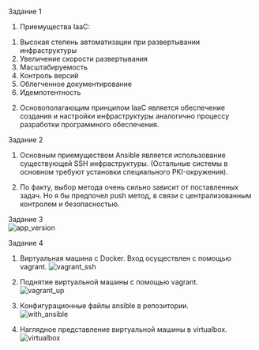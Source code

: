 Задание 1  
1. Приемущества IaaC:  
  1) Высокая степень автоматизации при развертывании инфраструктуры  
  2) Увеличение скорости развертывания  
  3) Масштабируемость  
  4) Контроль версий  
  5) Облегченное документирование
  6) Идемпотентность  

2. Основополагающим принципом IaaC является обеспечение создания и настройки инфраструктуры аналогично процессу разработки программного обеспечения.  

Задание 2  
1. Основным приемуществом Ansible является  использование  существующей SSH инфраструктуры. (Остальные системы в основном требуют установки специального PKI-окружения).  

2. По факту, выбор метода очень сильно зависит от поставленных задач. Но я бы предпочел push метод, в связи с централизованным контролем и безопасностью.  

Задание 3  
![app_version](https://github.com/deadmorouse/virtual/assets/49486347/6a9c240e-a698-4f91-b806-144c07fb2386)  

Задание 4  

1) Виртуальная машина с Docker. Вход осуществлен с помощью vagrant. 
![vagrant_ssh](https://github.com/deadmorouse/virtual/assets/49486347/5202ef4f-7a6a-45f5-a48e-a0b8543ea938)  

2) Поднятие виртуальной машины  с помощью vagrant.  
![vagrant_up](https://github.com/deadmorouse/virtual/assets/49486347/f2867127-5158-4c6e-bac2-7d5d70e4a627)  

3) Конфигурационные файлы ansible в репозитории.  
![with_ansible](https://github.com/deadmorouse/virtual/assets/49486347/2298ccaf-39a8-45f8-a73a-ed05477f5c1e)

4) Наглядное представление виртуальной машины в virtualbox.  
![virtualbox](https://github.com/deadmorouse/virtual/assets/49486347/98b51d75-7113-4229-9fcc-69742a9125c4)
